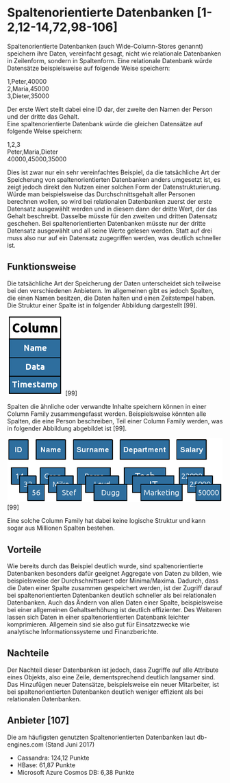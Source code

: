 # Spaltenorientierte Datenbanken [1-2,12-14,72,98-106]
Spaltenorientierte Datenbanken (auch Wide-Column-Stores genannt) speichern ihre Daten, vereinfacht gesagt, nicht wie relationale Datenbanken in Zeilenform, sondern in Spaltenform. Eine relationale Datenbank würde Datensätze beispielsweise auf folgende Weise speichern:  

1,Peter,40000  
2,Maria,45000  
3,Dieter,35000  

Der erste Wert stellt dabei eine ID dar, der zweite den Namen der Person und der dritte das Gehalt.  
Eine spaltenorientierte Datenbank würde die gleichen Datensätze auf folgende Weise speichern:  

1,2,3  
Peter,Maria,Dieter  
40000,45000,35000  

Dies ist zwar nur ein sehr vereinfachtes Beispiel, da die tatsächliche Art der Speicherung von spaltenorientierten Datenbanken anders umgesetzt ist, es zeigt jedoch direkt den Nutzen einer solchen Form der Datenstrukturierung. Würde man beispielsweise das Durchschnittsgehalt aller Personen berechnen wollen, so wird bei relationalen Datenbanken zuerst der erste Datensatz ausgewählt werden und in diesem dann der dritte Wert, der das Gehalt beschreibt. Dasselbe müsste für den zweiten und dritten Datensatz geschehen. Bei spaltenorientierten Datenbanken müsste nur der dritte Datensatz ausgewählt und all seine Werte gelesen werden. Statt auf drei muss also nur auf ein Datensatz zugegriffen werden, was deutlich schneller ist.

## Funktionsweise
Die tatsächliche Art der Speicherung der Daten unterscheidet sich teilweise bei den verschiedenen Anbietern. Im allgemeinen gibt es jedoch Spalten, die einen Namen besitzen, die Daten halten und einen Zeitstempel haben. Die Struktur einer Spalte ist in folgender Abbildung dargestellt [99].

![Struktur einer Spalte](../../assets/nosql/spalten_struktur.png)  [99]  

Spalten die ähnliche oder verwandte Inhalte speichern können in einer Column Family zusammengefasst werden. Beispielsweise könnten alle Spalten, die eine Person beschreiben, Teil einer Column Family werden, was in folgender Abbildung abgebildet ist [99].

![Column Family Beispiel](../../assets/nosql/column_family.png)  [99]  

Eine solche Column Family hat dabei keine logische Struktur und kann sogar aus Millionen Spalten bestehen.

## Vorteile
Wie bereits durch das Beispiel deutlich wurde, sind spaltenorientierte Datenbanken besonders dafür geeignet Aggregate von Daten zu bilden, wie beispielsweise der Durchschnittswert oder Minima/Maxima. Dadurch, dass die Daten einer Spalte zusammen gespeichert werden, ist der Zugriff darauf bei spaltenorientierten Datenbanken deutlich schneller als bei relationalen Datenbanken. Auch das Ändern von allen Daten einer Spalte, beispielsweise bei einer allgemeinen Gehaltserhöhung ist deutlich effizienter. Des Weiteren lassen sich Daten in einer spaltenorientierten Datenbank leichter komprimieren. Allgemein sind sie also gut für Einsatzzwecke wie analytische Informationssysteme und Finanzberichte.

## Nachteile
Der Nachteil dieser Datenbanken ist jedoch, dass Zugriffe auf alle Attribute eines Objekts, also eine Zeile, dementsprechend deutlich langsamer sind. Das Hinzufügen neuer Datensätze, beispielsweise ein neuer Mitarbeiter, ist bei spaltenorientierten Datenbanken deutlich weniger effizient als bei relationalen Datenbanken. 

## Anbieter [107]
Die am häufigsten genutzten Spaltenorientierten Datenbanken laut db-engines.com (Stand Juni 2017)

* Cassandra: 124,12 Punkte
* HBase: 61,87 Punkte
* Microsoft Azure Cosmos DB: 6,38 Punkte